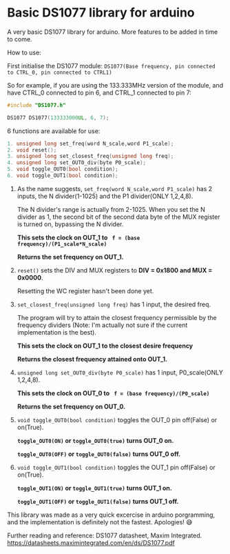 # Basic DS1077 library for arduino
A very basic DS1077 library for arduino. More features to be added in time to come.


How to use:

First initialise the DS1077 module: ```DS1077(Base frequency, pin connected to CTRL_0, pin connected to CTRL1)```

So for example, if you are  using the 133.333MHz version of the module, and have CTRL_0 connected to pin 6, and CTRL_1 connected to pin 7:
```c++
#include "DS1077.h"

DS1077 DS1077(133333000UL, 6, 7);
```

6 functions are available for use:
```c++
1. unsigned long set_freq(word N_scale,word P1_scale);
2. void reset();
3. unsigned long set_closest_freq(unsigned long freq);
4. unsigned long set_OUT0_div(byte P0_scale);
5. void toggle_OUT0(bool condition);
6. void toggle_OUT1(bool condition);

```
1. As the name suggests, ```set_freq(word N_scale,word P1_scale)``` has 2 inputs, the N divider(1-1025) and the P1 divider(ONLY 1,2,4,8).

   The N divider's range is actually from 2-1025. When you set the N  divider as 1, the second bit of the second data byte of the MUX register is turned on,
   bypassing the N divider. 
  
   **This sets the clock on OUT_1 to ``` f = (base frequency)/(P1_scale*N_scale)```**
  
   **Returns the set frequency on OUT_1.**
  
2. ```reset()``` sets the DIV and MUX registers to **DIV = 0x1800 and MUX = 0x0000**. 

   Resetting the WC register hasn't been done yet.


3. ```set_closest_freq(unsigned long freq)``` has 1 input, the desired freq. 

   The program will try to attain the closest frequency permissible by the frequency dividers
   (Note: I'm actually not sure if the current implementation is the best).
  
   **This sets the clock on OUT_1 to the closest desire frequency**
  
   **Returns the closest frequency attained onto OUT_1.**
  
4. ```unsigned long set_OUT0_div(byte P0_scale)``` has 1 input, P0_scale(ONLY 1,2,4,8). 

   **This sets the clock on OUT_0 to ``` f = (base frequency)/(P0_scale)```**
   
   **Returns the set frequency on OUT_0.**
   
5. ```void toggle_OUT0(bool condition)``` toggles the OUT_0 pin off(False) or on(True). 
 
   **```toggle_OUT0(ON)``` or ```toggle_OUT0(true)``` turns OUT_0 on.**
   
   **```toggle_OUT0(OFF)``` or ```toggle_OUT0(false)``` turns OUT_0 off.**
   
6. ```void toggle_OUT1(bool condition)``` toggles the OUT_1 pin off(False) or on(True). 
 
   **```toggle_OUT1(ON)``` or ```toggle_OUT1(true)``` turns OUT_1 on.**
   
   **```toggle_OUT1(OFF)``` or ```toggle_OUT1(false)``` turns OUT_1 off.**
  
  
This library was made as a very quick excercise in arduino porgramming, and the implementation is definitely not the fastest. Apologies! :sweat_smile:

Further reading and reference: DS1077 datasheet, Maxim Integrated. https://datasheets.maximintegrated.com/en/ds/DS1077.pdf
